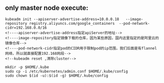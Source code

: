 only master node execute:
---
    kubeadm init --apiserver-advertise-address=10.0.0.18   --image-repository registry.aliyuncs.com/google_containers  --pod-network-cidr=192.168.0.0/16
    <!----apiserver-advertise-address指定apiServer的地址-->
    <!----image-repository指定镜像下载的仓库，因为某些原因，国内这里指定的是阿里云的镜像仓库-->
    <!----pod-network-cidr指定pod的CIDR用于限制pod的ip范围，我们后面是有flannel网络，所以就直接配置192.168网段-->
    <!--kubeadm reset ,清除cluster-->

    mkdir -p $HOME/.kube
    sudo cp -i /etc/kubernetes/admin.conf $HOME/.kube/config
    sudo chown $(id -u):$(id -g) $HOME/.kube/config

